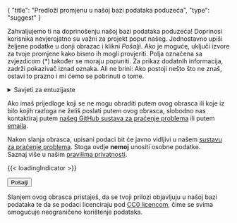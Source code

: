 {
    "title": "Predloži promjenu u našoj bazi podataka poduzeća",
    "type": "suggest"
}

Zahvaljujemo ti na doprinošenju našoj bazi podataka poduzeća! Doprinosi korisnika nevjerojatno su važni za projekt poput našeg.
Jednostavno upiši željene podatke u donji obrazac i klikni *Pošalji*. Ako je moguće, uključi izvore za tvoje promjene kako bismo ih mogli provjeriti. Polja označena sa zvjezdicom (*) također se moraju popuniti. Za prikaz dodatnih informacija, zadrži pokazivač iznad oznaka. Ali ne brini: Ako postoji nešto što ne znaš, ostavi to prazno i mi ćemo se pobrinuti o tome.

<details>
<summary>Savjeti za entuzijaste</summary>
Ako želiš podrobnije detalje o načinu na koji prikupljamo podatke za našu bazu podataka, pročitaj ove savjete.
Predlaganje poduzeća pomoću ovih savjeta pomaže nam uvelike, ali je <strong>potpuno neobavezno</strong>. Bez obzira slijediš li jedan, neke ili sve savjete: Radujemo se svakom prijedlogu!

- Najbolje polazište za dobivanje podataka o poduzeću su pravila privatnosti. Dobro služe kao „izvor”.
- Ne želimo osobne podatke u našoj bazi podataka. To uključuje imena u email porukama, npr. <code>john.doe@example.org</code>.
- Preferiramo kontaktne podatke voditelja obrade podataka umjesto kontaktne podatke poduzeća.
    - Voditelj obrade podataka  
      Ulica i kućni broj  
      Poštanski broj i ime mjesta  
      Zemlja  
- Koristi gore navedeni format adrese: Odvojeni redci, nemoj navesti ime poduzeća (dodat će se automatski) i dodaj zemlju kao zadnji redak.
- Ako je email adresa poduzeća očito povezana s privatnošću, npr. „privatnost@” ili „gdpr@”, za email možeš postaviti „Predloženi medij za prijenos”.
- Ako želiš saznati više, pregledaj naš [„repozitorij podataka” na GitHub stranicama](https://github.com/datenanfragen/data/).

</details>

Ako imaš prijedloge koji se ne mogu obraditi putem ovog obrasca ili koje iz bilo kojih razloga ne želiš poslati putem ovog obrasca, slobodno nas kontaktiraj putem [našeg GitHub sustava za praćenje problema](https://github.com/datenanfragen/data/issues) ili putem [emaila](mailto:data@datarequests.org).

Nakon slanja obrasca, upisani podaci bit će javno vidljivi u našem <a href="https://github.com/datenanfragen/data/issues">sustavu za praćenje problema</a>. Stoga ovdje <strong>nemoj</strong> unositi osobne podatke.<br>Saznaj više u našim <a href="/privacy/#user-content-in-our-company-database">pravilima privatnosti</a>.</div>

{{< loadingIndicator >}}

<div id="suggest-form">
<button id="submit-suggest-form" class="button button-primary">Pošalji <span class="icon icon-arrow-right"></span></button><div class="clearfix"></div>
</div>

Slanjem ovog obrasca pristaješ, da se tvoji prilozi objavljuju u našoj bazi podataka te da se podaci licenciraju pod [CC0 licencom](https://creativecommons.org/publicdomain/zero/1.0), čime se svima omogućuje neograničeno korištenje podataka.
